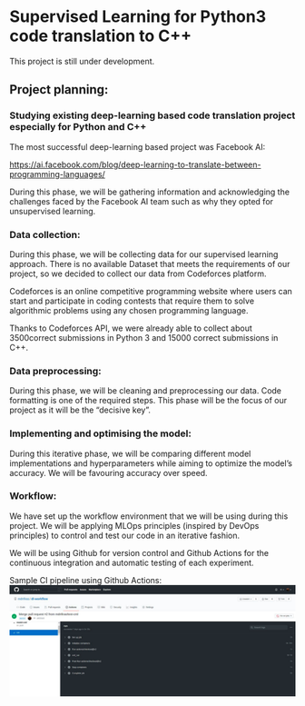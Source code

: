 # Supervised Learning for Python3 code translation to C++

This project is still under development.

## Project planning:

### Studying existing deep-learning based code translation project especially for Python and C++

The most successful deep-learning based project was Facebook AI:

https://ai.facebook.com/blog/deep-learning-to-translate-between-programming-languages/

During this phase, we will be gathering information and acknowledging the challenges faced by the Facebook AI team such as why they opted for unsupervised learning.

### Data collection:

During this phase, we will be collecting data for our supervised learning approach. There is no available Dataset that meets the requirements of our project, so we decided to collect our data from Codeforces platform.

Codeforces is an online competitive programming website where users can start and participate in coding contests that require them to solve algorithmic problems using any chosen programming language.

Thanks to Codeforces API, we were already able to collect about 3500correct submissions in Python 3 and 15000 correct submissions in C++.

### Data preprocessing:
During this phase, we will be cleaning and preprocessing our data. Code formatting is one of the required steps. This phase will be the focus of our project as it will be the “decisive key”.

### Implementing and optimising the model:
During this iterative phase, we will be comparing different model implementations and hyperparameters while aiming to optimize the model’s accuracy. We will be favouring accuracy over speed.


### Workflow:
We have set up the workflow environment that we will be using during this project. We will be applying MLOps principles (inspired by DevOps principles) to control and test our code in an iterative fashion.

We will be using Github for version control and Github Actions for the continuous integration and automatic testing of each experiment.

Sample CI pipeline using Github Actions:
<img src='readme/ci.png' style="display:inline-block">
